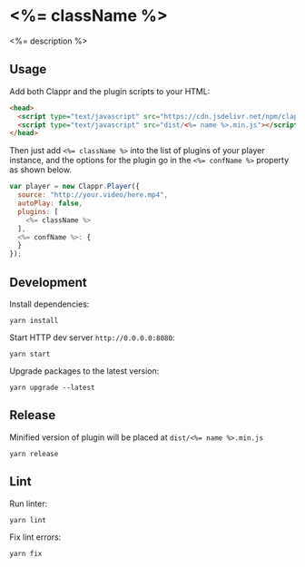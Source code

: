 # <%= className %>

<%= description %>

## Usage

Add both Clappr and the plugin scripts to your HTML:

```html
<head>
  <script type="text/javascript" src="https://cdn.jsdelivr.net/npm/clappr@latest/dist/clappr.min.js"></script>
  <script type="text/javascript" src="dist/<%= name %>.min.js"></script>
</head>
```

Then just add `<%= className %>` into the list of plugins of your player instance, and the options for the plugin go in the `<%= confName %>` property as shown below.

```javascript
var player = new Clappr.Player({
  source: "http://your.video/here.mp4",
  autoPlay: false,
  plugins: [
    <%= className %>
  ],
  <%= confName %>: {
  }
});
```

## Development

Install dependencies:

```shell
yarn install
```

Start HTTP dev server `http://0.0.0.0:8080`:

```shell
yarn start
```

Upgrade packages to the latest version:

```shell
yarn upgrade --latest
```

## Release

Minified version of plugin will be placed at `dist/<%= name %>.min.js`

```shell
yarn release
```

## Lint

Run linter:

```shell
yarn lint
```

Fix lint errors:

```shell
yarn fix
```
